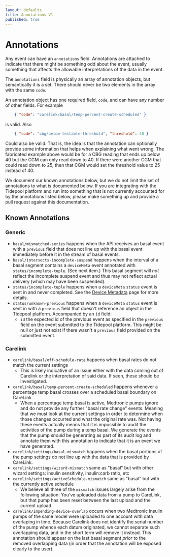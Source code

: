 ```yaml
---
layout: defaults
title: Annotations V1
published: true
---
```

# Annotations

Any event can have an `annotations` field.  Annotations are attached to indicate that there might be something odd about the event, usually something that affects the allowable interpretations of the data in the event.

The `annotations` field is physically an array of annotation objects, but semantically it is a set.  There should never be two elements in the array with the same `code`.

An annotation object has one required field, `code`, and can have any number of other fields.  For example

~~~json
    { "code": "carelink/basal/temp-percent-create-scheduled" }
~~~

is valid.  Also

~~~json
    { "code": "cbg/below-testable-threshold", "threshold": 40 }
~~~

Could also be valid.  That is, the idea is that the annotation can optionally provide some information that helps when explaining what went wrong.  The fabricated example above would be for a CBG reading that ends up below 40 but the CGM can only read down to 40.  If there were another CGM that could read down to 25, then that CGM would set the threshold value to 25 instead of 40.

We document our known annotations below, but we do not limit the set of annotations to what is documented below.  If you are integrating with the Tidepool platform and run into something that is not currently accounted for by the annotations listed below, please make something up and provide a pull request against this documentation.

## Known Annotations

### Generic

* `basal/mismatched-series` happens when the API receives an basal event with a `previous` field that does not line up with the basal event immediately before it in the stream of basal events.
* `basal/intersects-incomplete-suspend` happens when the interval of a basal segment contains a `deviceMeta` event annotated with `status/incomplete-tuple`. (See next item.) This basal segment will *not* reflect the incomplete suspend event and thus may not reflect actual delivery (which may have been suspended).
* `status/incomplete-tuple` happens when a `deviceMeta` `status` event is sent in and never completed.  See the [Device Metadata](device-meta) page for more details.
* `status/unknown-previous` happens when a `deviceMeta` `status` event is sent in with a `previous` field that doesn't reference an object in the Tidepool platform.  Accompanied by an `id` field:
    * `id` the expected id of the previous event as specified in the `previous` field on the event submitted to the Tidepool platform.  This might be null or just not exist if there wasn't a `previous` field provided on the submitted event.

### Carelink

* `carelink/basal/off-schedule-rate` happens when basal rates do not match the current settings
    * This is likely indicative of an issue either with the data coming out of Carelink or the interpretation of said data.  If seen, these should be investigated.
* `carelink/basal/temp-percent-create-scheduled` happens whenever a percentage temp basal crosses over a scheduled basal boundary on CareLink
    * When a percentage temp basal is active, Medtronic pumps ignore and do not provide any further "basal rate change" events.  Meaning that we must look at the current settings in order to determine when those changes occurred and what the original rate was.  Not having these events actually means that it is impossible to audit the activities of the pump during a temp basal.  We generate the events that the pump *should* be generating as part of its audit log and annotate them with this annotation to indicate that it is an event we have generated.
* `carelink/settings/basal-mismatch` happens when the basal portions of the pump settings do not line up with the data that is provided by CareLink.
* `carelink/settings/wizard-mismatch` same as "basal" but with other wizard settings: insulin sensitivity, insulin:carb ratio, etc
* `carelink/settings/activeSchedule-mismatch` same as "basal" but with the currently active schedule
    * We believe all three of the `mismatch` issues largely arise from the following situation: You've uploaded data from a pump to CareLink, but that pump has been reset between the last upload and the current upload.
* `carelink/impending-device-overlap` occurs when two Medtronic insulin pumps of the same model were uploaded to one account with data overlaping in time. Because Carelink does not identify the serial number of the pump whence each datum originated, we cannot separate such overlapping data, and in the short term will remove it instead. This annotation should appear on the last basal segment *prior* to the removed overlapping data (in order that the annotation will be exposed clearly to the user).

  
